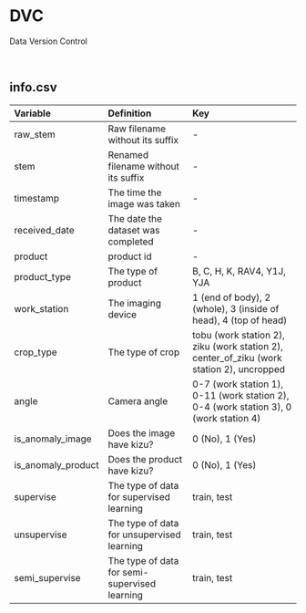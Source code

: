 # DVC
Data Version Control

<br>

## info.csv

| Variable | Definition | Key |
| :-       | :-         | :-  |
| raw_stem | Raw filename without its suffix | - |
| stem | Renamed filename without its suffix | - |
| timestamp | The time the image was taken | - |
| received_date | The date the dataset was completed | - |
| product | product id | - |
| product_type | The type of product | B, C, H, K, RAV4, Y1J, YJA  |
| work_station | The imaging device | 1 (end of body), 2 (whole), 3 (inside of head), 4 (top of head) |
| crop_type | The type of crop | tobu (work station 2), ziku (work station 2), center_of_ziku (work station 2), uncropped |
| angle | Camera angle | 0-7 (work station 1), 0-11 (work station 2), 0-4 (work station 3), 0 (work station 4) |
| is_anomaly_image | Does the image have kizu? | 0 (No), 1 (Yes) |
| is_anomaly_product | Does the product have kizu? | 0 (No), 1 (Yes) |
| supervise | The type of data for supervised learning | train, test |
| unsupervise | The type of data for unsupervised learning | train, test |
| semi_supervise | The type of data for semi-supervised learning | train, test |
